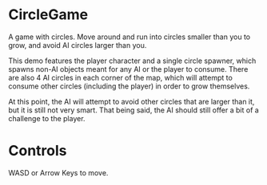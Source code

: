 # CircleGame
A game with circles. Move around and run into circles smaller than you to grow, and avoid AI circles larger than you.

This demo features the player character and a single circle spawner, which spawns non-AI objects meant for any AI or the player to consume.
There are also 4 AI circles in each corner of the map, which will attempt to consume other circles (including the player) in order to grow themselves.

At this point, the AI will attempt to avoid other circles that are larger than it, but it is still not very smart. That being said, the AI should still offer a bit of a challenge to the player.

# Controls
WASD or Arrow Keys to move.
